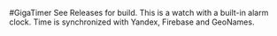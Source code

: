 #GigaTimer
See Releases for build.
This is a watch with a built-in alarm clock. Time is synchronized with Yandex, Firebase and GeoNames.

